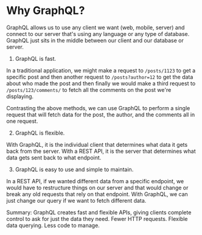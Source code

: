 # Why GraphQL?

GraphQL allows us to use any client we want (web, mobile, server) and connect to our server that's using any language or any type of database. GraphQL just sits in the middle between our client and our database or server.

1. GraphQL is fast.

In a traditional application, we might make a request to `/posts/1123` to get a specific post and then another request to `/posts?author=12` to get the data about who made the post and then finally we would make a third request to `/posts/123/comments/` to fetch all the comments on the post we're displaying.

Contrasting the above methods, we can use GraphQL to perform a single request that will fetch data for the post, the author, and the comments all in one request.

2. GraphQL is flexible.

With GraphQL, it is the individual client that determines what data it gets back from the server.
With a REST API, it is the server that determines what data gets sent back to what endpoint.

3. GraphQL is easy to use and simple to maintain.

In a REST API, if we wanted different data from a specific endpoint, we would have to restructure things on our server and that would change or break any old requests that rely on that endpoint. With GraphQL, we can just change our query if we want to fetch different data.

Summary: GraphQL creates fast and flexible APIs, giving clients complete control to ask for just the data they need. Fewer HTTP requests. Flexible data querying. Less code to manage.
